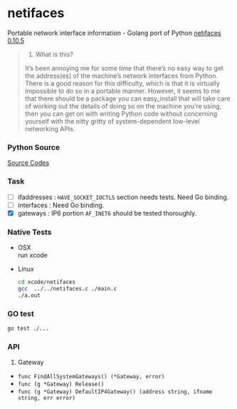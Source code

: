 # netifaces
Portable network interface information - Golang port of Python [netifaces 0.10.5](https://pypi.python.org/pypi/netifaces) 

> 1. What is this?
> 
> It’s been annoying me for some time that there’s no easy way to get the address(es) of the machine’s network interfaces from Python. There is a good reason for this difficulty, which is that it is virtually impossible to do so in a portable manner. However, it seems to me that there should be a package you can easy_install that will take care of working out the details of doing so on the machine you’re using, then you can get on with writing Python code without concerning yourself with the nitty gritty of system-dependent low-level networking APIs.

### Python Source

[Source Codes](pysrc/)

### Task

- [ ] ifaddresses : `HAVE_SOCKET_IOCTLS` section needs tests. Need Go binding.  
- [ ] interfaces : Need Go binding.  
- [x] gateways : IP6 portion `AF_INET6` should be tested thoroughly.  

### Native Tests

- OSX  
  run xcode

- Linux 

  ```sh
  cd xcode/netifaces
  gcc  ../../netifaces.c ./main.c
  ./a.out
  ```
  
### GO test

```sh
go test ./...
```

### API

1. Gateway
  - `func FindAllSystemGateways() (*Gateway, error)`
  - `func (g *Gateway) Release()`
  - `func (g *Gateway) DefaultIP4Gateway() (address string, ifname string, err error)`